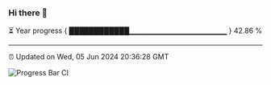 ### Hi there 👋

⏳ Year progress { ████████████▁▁▁▁▁▁▁▁▁▁▁▁▁▁▁▁▁▁ } 42.86 %

---

⏰ Updated on Wed, 05 Jun 2024 20:36:28 GMT

![Progress Bar CI](https://github.com/IshwaranRudhara/GIT-ACTION/workflows/Progress%20Bar%20CI/badge.svg)
